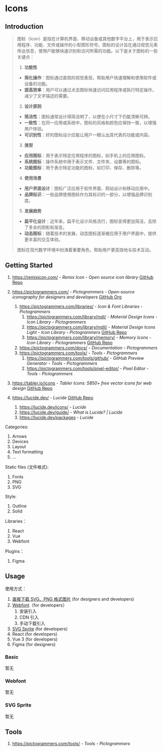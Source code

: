 # Icons

## Introduction

> 图标（Icon）是指在计算机界面、移动设备或其他数字平台上，用于表示应用程序、功能、文件或操作的小型图形符号。图标的设计旨在通过视觉元素传达信息，使用户能够快速识别和访问所需的功能。以下是关于图标的一些关键点：
> 
> 1. **功能性**
> - **简化操作**：图标通过直观的视觉表现，帮助用户快速理解和使用软件或设备的功能。
> - **提高效率**：用户可以通过点击图标快速访问应用程序或执行特定操作，减少了文字描述的需要。
> 
> 2. **设计原则**
> - **简洁性**：图标通常设计得简洁明了，以便在小尺寸下仍能清晰可辨。
> - **一致性**：在同一应用或系统中，图标的风格和颜色应保持一致，以增强用户体验。
> - **可识别性**：好的图标设计应能让用户一眼认出其代表的功能或内容。
> 
> 3. **类型**
> - **应用图标**：用于表示特定应用程序的图标，如手机上的应用图标。
> - **系统图标**：操作系统中用于表示文件、文件夹、设置等的图标。
> - **功能图标**：用于表示特定功能的图标，如打印、保存、删除等。
> 
> 4. **使用场景**
> - **用户界面设计**：图标广泛应用于软件界面、网站设计和移动应用中。
> - **品牌标识**：一些品牌使用图标作为其标识的一部分，以增强品牌识别度。
> 
> 5. **发展趋势**
> - **扁平化设计**：近年来，扁平化设计风格流行，图标变得更加简洁，去除了多余的阴影和渐变。
> - **动态图标**：随着技术的发展，动态图标逐渐被应用于用户界面中，提供更丰富的交互体验。
> 
> 图标在现代数字环境中扮演着重要角色，帮助用户更高效地与技术互动。

## Getting Started

1. https://remixicon.com/ - *Remix Icon - Open source icon library* [GitHub Repo](https://github.com/Remix-Design/RemixIcon)

2. https://pictogrammers.com/ - *Pictogrammers - Open-source iconography for designers and developers* [GitHub Org](https://github.com/Pictogrammers)

    1. https://pictogrammers.com/libraries/ - *Icon & Font Libraries - Pictogrammers*
        1. https://pictogrammers.com/library/mdi/ - *Material Design Icons - Icon Library - Pictogrammers*
        2. https://pictogrammers.com/library/mdil/ - *Material Design Icons Light - Icon Library - Pictogrammers* [GitHub Repo](https://github.com/Pictogrammers/MaterialDesignLight)
        3. https://pictogrammers.com/library/memory/ - *Memory Icons - Icon Library - Pictogrammers* [GitHub Repo](https://github.com/Pictogrammers/Memory)
    2. https://pictogrammers.com/docs/ - *Documentation - Pictogrammers*
    3. https://pictogrammers.com/tools/ - *Tools - Pictogrammers*
        1. https://pictogrammers.com/tools/github/ - *GitHub Preview Generator - Tools - Pictogrammers*
        2. https://pictogrammers.com/tools/pixel-editor/ - *Pixel Editor - Tools - Pictogrammers*

3. https://tabler.io/icons - *Tabler Icons: 5850+ free vector icons for web design* [GitHub Repo](https://github.com/tabler/tabler-icons)

4. https://lucide.dev/ - *Lucide* [GitHub Repo](https://github.com/lucide-icons/lucide)
    1. https://lucide.dev/icons/ - *Lucide*
    2. https://lucide.dev/guide/ - *What is Lucide? | Lucide*
    3. https://lucide.dev/packages - *Lucide*

Categories:

1. Arrows
2. Devices
3. Layout
4. Text formatting
5. ...

Static files (文件格式):

1. Fonts
2. PNG
3. SVG

Style:

1. Outline
2. Solid

Libraries：

1. React
2. Vue
3. Webfont

Plugins：

1. Figma

## Usage

使用方式：

1. [直接下载 SVG、PNG 格式图片](#basic) (for designers and developers)
2. [Webfont](#webfont)（for developers）
    1. 安装引入
    2. CDN 引入
    3. 手动下载引入
3. [SVG Sprite](#svg-sprite) (for developers)
4. React (for developers)
5. Vue 3 (for developers)
6. Figma (for designers)

### Basic

暂无

### Webfont

暂无

### SVG Sprite

暂无

## Tools

1. https://pictogrammers.com/tools/ - *Tools - Pictogrammers*
